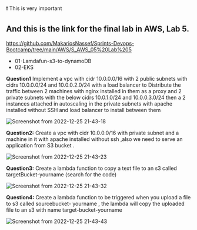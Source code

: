 :exclamation:  This is very important 
## And this is the link for the final lab in AWS, Lab 5.
https://github.com/MakariosNassef/Sprints-Devops-Bootcamp/tree/main/AWS/S_AWS_05%20Lab%205
 - 01-Lamdafun-s3-to-dynamoDB
 - 02-EKS

**Question1**
Implement a vpc with cidr 10.0.0.0/16 with 2 public subnets with cidrs 10.0.0.0/24 and
10.0.0.2.0/24 with a load balancer to Distribute the traffic between 2 machines with nginx
installed in them as a proxy and 2 private subnets with the below cidrs 10.0.1.0/24 and
10.0.0.3.0/24 then a 2 instances attached in autoscaling in the private subnets with apache
installed without SSH and load balancer to install between them

![Screenshot from 2022-12-25 21-43-18](https://user-images.githubusercontent.com/28235504/209480312-0a524286-32d0-4cce-bd77-ddc6a0f8147d.png)

**Question2:**
Create a vpc with cidr 10.0.0.0/16 with private subnet and a machine in it with apache installed
without ssh ,also we need to serve an application from S3 bucket .

![Screenshot from 2022-12-25 21-43-23](https://user-images.githubusercontent.com/28235504/209480323-475761cf-dc06-4e44-9d5c-183398796fac.png)

**Question3:**
Create a lambda function to copy a text file to an s3 called targetBucket-yourname (search for
the code)

![Screenshot from 2022-12-25 21-43-32](https://user-images.githubusercontent.com/28235504/209480330-233786b4-eeda-40f3-a1cb-fbaec7acd208.png)

**Question4:**
Create a lambda function to be triggered when you upload a file to s3 called sourcebucket-
yourname , the lambda will copy the uploaded file to an s3 with name target-bucket-yourname

![Screenshot from 2022-12-25 21-43-43](https://user-images.githubusercontent.com/28235504/209480333-b92a3cc2-cbf4-4d5c-9aa1-e4a088403d8a.png)

